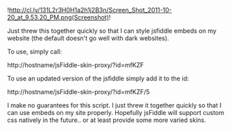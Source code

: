 !http://cl.ly/131L2r3H0H1a2h1j2B3n/Screen_Shot_2011-10-20_at_9.53.20_PM.png(Screenshot)!

Just threw this together quickly so that I can style jsfiddle embeds on my website (the default doesn't go well with dark websites).

To use, simply call:

  http://hostname/jsFiddle-skin-proxy/?id=mfKZF

To use an updated version of the jsfiddle simply add it to the id:

  http://hostname/jsFiddle-skin-proxy/?id=mfKZF/5

I make no guarantees for this script. I just threw it together quickly so that I can use embeds on my site properly. Hopefully jsFiddle will support custom css natively in the future.. or at least provide some more varied skins.